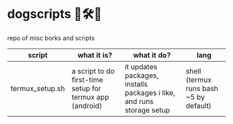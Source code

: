 # dogscripts 🐶🛠︎📜
repo of misc borks and scripts

|script|what it is?|what it do?|lang|
-------|-----------|-----------|----|
|termux_setup.sh|a script to do first-time setup for termux app (android)|it updates packages, installs packages i like, and runs storage setup|shell (termux runs bash ~5 by default)|

